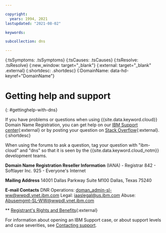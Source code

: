 ```yaml
---

copyright:
  years: 1994, 2021
lastupdated: "2021-08-02"

keywords:

subcollection: dns

---
```



{:tsSymptoms: .tsSymptoms}
{:tsCauses: .tsCauses}
{:tsResolve: .tsResolve}
{:new_window: target="_blank"}
{:external: target="_blank" .external}
{:shortdesc: .shortdesc}
{:DomainName: data-hd-keyref="DomainName"}



# Getting help and support
{: #gettinghelp-with-dns}

If you have problems or questions when using {{site.data.keyword.cloud}} Domain Name Registration, you can get help on our [IBM Support center](https://{DomainName}/unifiedsupport/supportcenter){:external} or by posting your question on [Stack Overflow](https://stackoverflow.com/search?q=dns+ibm-cloud){:external}.
{:shortdesc}

When using the forums to ask a question, tag your question with "ibm-cloud" and "dns" so that it is seen by the {{site.data.keyword.cloud_notm}} development teams.

**Domain Name Registration Reseller Information**
(IANA) - Registrar
842 - Softlayer Inc.
925 - Everyone's Internet

**Mailing Address**
14001 Dallas Parkway
Suite M100
Dallas, Texas 75240

**E-mail Contacts**
DNR Operations: doman_admin-sl-ww@wwpdl.vnet.ibm.com
Legal: iaaslegal@us.ibm.com
Abuse: Abusemgmt-SL-WW@wwpdl.vnet.ibm.com

** [Registrant's Rights and Benefits](https://www.icann.org/resources/pages/responsibilities-2014-03-14-en){:external}

For information about opening an IBM Support case, or about support levels and case severities, see [Contacting support](/docs/get-support?topic=get-support-using-avatar#using-avatar).
